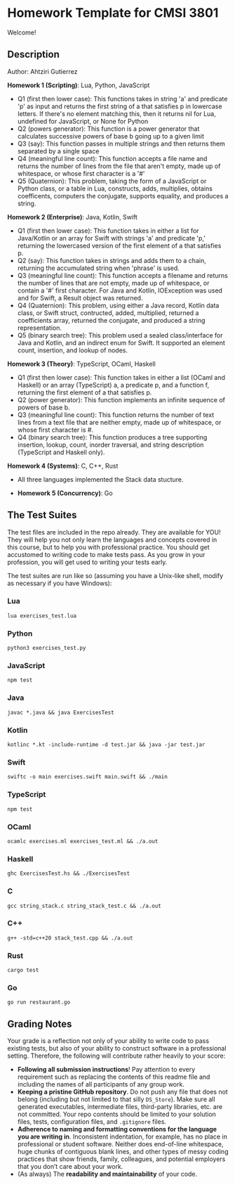 # Homework Template for CMSI 3801

Welcome!

## Description
Author: Ahtziri Gutierrez


**Homework 1 (Scripting)**: Lua, Python, JavaScript

- Q1 (first then lower case): This functions takes in string 'a' and predicate 'p' as input and returns the first string of a that satisfies p in lowercase letters. If there's no element matching this, then it returns nil for Lua, undefined for JavaScript, or None for Python
- Q2 (powers generator): This function is a power generator that calculates successive powers of base b going up to a given limit
- Q3 (say): This function passes in multiple strings and then returns them separated by a single space
- Q4 (meaningful line count): This function accepts a file name and returns the number of lines from the file that aren't empty, made up of whitespace, or whose first character is a '#'
- Q5 (Quaternion): This problem, taking the form of a JavaScript or Python class, or a table in Lua, constructs, adds, multiplies, obtains coefficents, computers the conjugate, supports equality, and produces a string. 

**Homework 2 (Enterprise)**: Java, Kotlin, Swift

- Q1 (first then lower case): This function takes in either a list for Java/Kotlin or an array for Swift with strings 'a' and predicate 'p,' returning the lowercased version of the first element of a that satisfies p.
- Q2 (say): This function takes in strings and adds them to a chain, returning the accumulated string when 'phrase' is used. 
- Q3 (meaningful line count): This function accepts a filename and returns the number of lines that are not empty, made up of whitespace, or contain a '#' first character. For Java and Kotlin, IOException was used and for Swift, a Result object was returned. 
- Q4 (Quaternion): This problem, using either a Java record, Kotlin data class, or Swift struct, contructed, added, multiplied, returned a coefficients array, returned the conjugate, and produced a string representation. 
- Q5 (binary search tree): This problem used a sealed class/interface for Java and Kotlin, and an indirect enum for Swift. It supported an element count, insertion, and lookup of nodes. 

**Homework 3 (Theory)**: TypeScript, OCaml, Haskell

- Q1 (first then lower case): This function takes in either a list (OCaml and Haskell) or an array (TypeScript) a, a predicate p, and a function f, returning the first element of a that satisfies p.
- Q2 (power generator): This function implements an infinite sequence of powers of base b. 
- Q3 (meaningful line count): This function returns the number of text lines from a text file that are neither empty, made up of whitespace, or whose first character is #. 
- Q4 (binary search tree): This function produces a tree supporting insertion, lookup, count, inorder traversal, and string description (TypeScript and Haskell only).


**Homework 4 (Systems)**: C, C++, Rust
- All three languages implemented the Stack data stucture. 

- **Homework 5 (Concurrency)**: Go


## The Test Suites

The test files are included in the repo already. They are available for YOU! They will help you not only learn the languages and concepts covered in this course, but to help you with professional practice. You should get accustomed to writing code to make tests pass. As you grow in your profession, you will get used to writing your tests early.

The test suites are run like so (assuming you have a Unix-like shell, modify as necessary if you have Windows):

### Lua

```
lua exercises_test.lua
```

### Python

```
python3 exercises_test.py
```

### JavaScript

```
npm test
```

### Java

```
javac *.java && java ExercisesTest
```

### Kotlin

```
kotlinc *.kt -include-runtime -d test.jar && java -jar test.jar
```

### Swift

```
swiftc -o main exercises.swift main.swift && ./main
```

### TypeScript

```
npm test
```

### OCaml

```
ocamlc exercises.ml exercises_test.ml && ./a.out
```

### Haskell

```
ghc ExercisesTest.hs && ./ExercisesTest
```

### C

```
gcc string_stack.c string_stack_test.c && ./a.out
```

### C++

```
g++ -std=c++20 stack_test.cpp && ./a.out
```

### Rust

```
cargo test
```

### Go

```
go run restaurant.go
```

## Grading Notes

Your grade is a reflection not only of your ability to write code to pass existing tests, but also of your ability to construct software in a professional setting. Therefore, the following will contribute rather heavily to your score:

- **Following all submission instructions**! Pay attention to every requirement such as replacing the contents of this readme file and including the names of all participants of any group work.
- **Keeping a pristine GitHub repository**. Do not push any file that does not belong (including but not limited to that silly `DS_Store`). Make sure all generated executables, intermediate files, third-party libraries, etc. are not committed. Your repo contents should be limited to your solution files, tests, configuration files, and `.gitignore` files.
- **Adherence to naming and formatting conventions for the language you are writing in**. Inconsistent indentation, for example, has no place in professional or student software. Neither does end-of-line whitespace, huge chunks of contiguous blank lines, and other types of messy coding practices that show friends, family, colleagues, and potential employers that you don’t care about your work.
- (As always) The **readability and maintainability** of your code.
